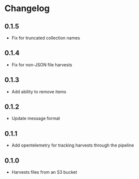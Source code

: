 # Changelog

## 0.1.5
- Fix for truncated collection names

## 0.1.4
- Fix for non-JSON file harvests

## 0.1.3
- Add ability to remove items

## 0.1.2
- Update message format

## 0.1.1
- Add opentelemetry for tracking harvests through the pipeline

## 0.1.0 
- Harvests files from an S3 bucket 
